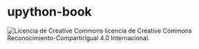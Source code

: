 # upython-book

![Licencia de Creative Commons](https://i.creativecommons.org/l/by-sa/4.0/88x31.png) licencia de Creative Commons Reconocimiento-CompartirIgual 4.0 Internacional</a>.

